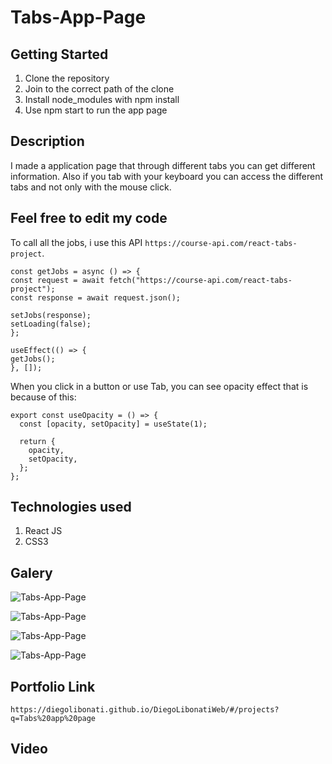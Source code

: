 # Tabs-App-Page

## Getting Started

1. Clone the repository
2. Join to the correct path of the clone
3. Install node_modules with npm install
4. Use npm start to run the app page

## Description

I made a application page that through different tabs you can get different information. Also if you tab with your keyboard you can access the different tabs and not only with the mouse click.

## Feel free to edit my code

To call all the jobs, i use this API `https://course-api.com/react-tabs-project`.

```
const getJobs = async () => {
const request = await fetch("https://course-api.com/react-tabs-project");
const response = await request.json();

setJobs(response);
setLoading(false);
};

useEffect(() => {
getJobs();
}, []);
```

When you click in a button or use Tab, you can see opacity effect that is because of this:

```
export const useOpacity = () => {
  const [opacity, setOpacity] = useState(1);

  return {
    opacity,
    setOpacity,
  };
};
```

## Technologies used

1. React JS
2. CSS3

## Galery

![Tabs-App-Page](https://raw.githubusercontent.com/DiegoLibonati/DiegoLibonatiWeb/main/data/projects/React/Imagenes/tabsreact-0.jpg)

![Tabs-App-Page](https://raw.githubusercontent.com/DiegoLibonati/DiegoLibonatiWeb/main/data/projects/React/Imagenes/tabsreact-1.jpg)

![Tabs-App-Page](https://raw.githubusercontent.com/DiegoLibonati/DiegoLibonatiWeb/main/data/projects/React/Imagenes/tabsreact-2.jpg)

![Tabs-App-Page](https://raw.githubusercontent.com/DiegoLibonati/DiegoLibonatiWeb/main/data/projects/React/Imagenes/tabsreact-3.jpg)

## Portfolio Link

`https://diegolibonati.github.io/DiegoLibonatiWeb/#/projects?q=Tabs%20app%20page`

## Video
